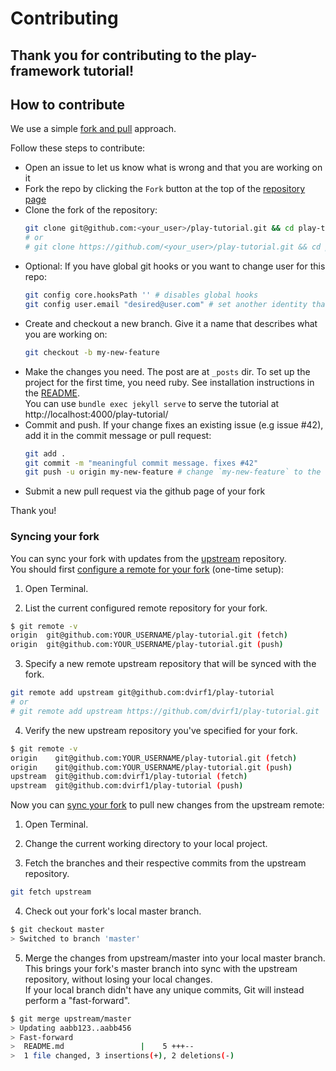 # Contributing

## Thank you for contributing to the play-framework tutorial!

## How to contribute

We use a simple [fork and pull](https://help.github.com/en/github/collaborating-with-issues-and-pull-requests/about-pull-requests#fork--pull) approach.  

Follow these steps to contribute:

- Open an issue to let us know what is wrong and that you are working on it
- Fork the repo by clicking the `Fork` button at the top of the [repository page](https://github.com/dvirf1/play-tutorial)
- Clone the fork of the repository:
  ```bash
  git clone git@github.com:<your_user>/play-tutorial.git && cd play-tutorial
  # or
  # git clone https://github.com/<your_user>/play-tutorial.git && cd play-tutorial
  ```
- Optional: If you have global git hooks or you want to change user for this repo:
  ```bash
  git config core.hooksPath '' # disables global hooks
  git config user.email "desired@user.com" # set another identity than the one in your gitconfig file https://git-scm.com/book/en/v2/Getting-Started-First-Time-Git-Setup
  ```
- Create and checkout a new branch. Give it a name that describes what you are working on:
  ```bash
  git checkout -b my-new-feature
  ```
- Make the changes you need. The post are at `_posts` dir.
  To set up the project for the first time, you need ruby. See installation instructions in the [README](README.md).  
  You can use `bundle exec jekyll serve` to serve the tutorial at http://localhost:4000/play-tutorial/
- Commit and push. If your change fixes an existing issue (e.g issue #42), add it in the commit message or pull request:
  ```bash
  git add .
  git commit -m "meaningful commit message. fixes #42"
  git push -u origin my-new-feature # change `my-new-feature` to the name of your branch
  ```
- Submit a new pull request via the github page of your fork

Thank you!

### Syncing your fork

You can sync your fork with updates from the [upstream](https://github.com/dvirf1/play-tutorial) repository.  
You should first [configure a remote for your fork](https://help.github.com/en/github/collaborating-with-issues-and-pull-requests/configuring-a-remote-for-a-fork) (one-time setup):

1. Open Terminal.

2. List the current configured remote repository for your fork.

```bash
$ git remote -v
origin  git@github.com:YOUR_USERNAME/play-tutorial.git (fetch)
origin  git@github.com:YOUR_USERNAME/play-tutorial.git (push)
```

3. Specify a new remote upstream repository that will be synced with the fork.

```bash
git remote add upstream git@github.com:dvirf1/play-tutorial
# or
# git remote add upstream https://github.com/dvirf1/play-tutorial.git
```

4. Verify the new upstream repository you've specified for your fork.

```bash
$ git remote -v
origin    git@github.com:YOUR_USERNAME/play-tutorial.git (fetch)
origin    git@github.com:YOUR_USERNAME/play-tutorial.git (push)
upstream  git@github.com:dvirf1/play-tutorial (fetch)
upstream  git@github.com:dvirf1/play-tutorial (push)
```

Now you can [sync your fork](https://help.github.com/en/github/collaborating-with-issues-and-pull-requests/syncing-a-fork) to pull new changes from the upstream remote:

1. Open Terminal.

2. Change the current working directory to your local project.

3. Fetch the branches and their respective commits from the upstream repository.

```bash
git fetch upstream
```

4. Check out your fork's local master branch.

```bash
$ git checkout master
> Switched to branch 'master'
```

5. Merge the changes from upstream/master into your local master branch.
This brings your fork's master branch into sync with the upstream repository, without losing your local changes.  
If your local branch didn't have any unique commits, Git will instead perform a "fast-forward".

```bash
$ git merge upstream/master
> Updating aabb123..aabb456
> Fast-forward
>  README.md                 |    5 +++--
>  1 file changed, 3 insertions(+), 2 deletions(-)
```